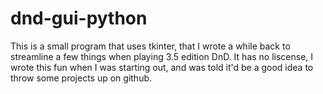 # dnd-gui-python
This is a small program that uses tkinter, that I wrote a while back to streamline a few things when playing 3.5 edition DnD.
It has no liscense, I wrote this fun when I was starting out, and was told it'd be a good idea to throw some projects up on github.
